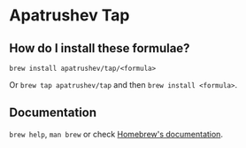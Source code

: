 # Apatrushev Tap

## How do I install these formulae?
`brew install apatrushev/tap/<formula>`

Or `brew tap apatrushev/tap` and then `brew install <formula>`.

## Documentation
`brew help`, `man brew` or check [Homebrew's documentation](https://docs.brew.sh).
